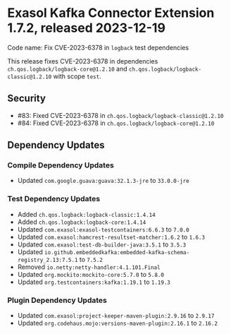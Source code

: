 # Exasol Kafka Connector Extension 1.7.2, released 2023-12-19

Code name: Fix CVE-2023-6378 in `logback` test dependencies

This release fixes CVE-2023-6378 in dependencies `ch.qos.logback/logback-core@1.2.10` and `ch.qos.logback/logback-classic@1.2.10` with scope `test`.

## Security

* #83: Fixed CVE-2023-6378 in `ch.qos.logback/logback-classic@1.2.10`
* #84: Fixed CVE-2023-6378 in `ch.qos.logback/logback-core@1.2.10`

## Dependency Updates

### Compile Dependency Updates

* Updated `com.google.guava:guava:32.1.3-jre` to `33.0.0-jre`

### Test Dependency Updates

* Added `ch.qos.logback:logback-classic:1.4.14`
* Added `ch.qos.logback:logback-core:1.4.14`
* Updated `com.exasol:exasol-testcontainers:6.6.3` to `7.0.0`
* Updated `com.exasol:hamcrest-resultset-matcher:1.6.2` to `1.6.3`
* Updated `com.exasol:test-db-builder-java:3.5.1` to `3.5.3`
* Updated `io.github.embeddedkafka:embedded-kafka-schema-registry_2.13:7.5.1` to `7.5.2`
* Removed `io.netty:netty-handler:4.1.101.Final`
* Updated `org.mockito:mockito-core:5.7.0` to `5.8.0`
* Updated `org.testcontainers:kafka:1.19.1` to `1.19.3`

### Plugin Dependency Updates

* Updated `com.exasol:project-keeper-maven-plugin:2.9.16` to `2.9.17`
* Updated `org.codehaus.mojo:versions-maven-plugin:2.16.1` to `2.16.2`
